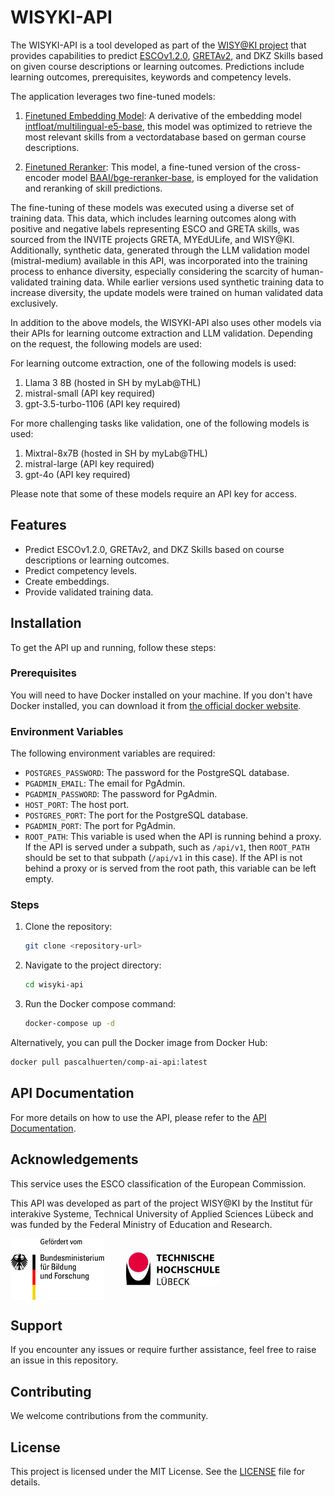 # WISYKI-API

The WISYKI-API is a tool developed as part of the [WISY@KI project](https://www.wisyki.de/) that provides capabilities to predict [ESCOv1.2.0](https://esco.ec.europa.eu/), [GRETAv2](https://www.greta-die.de/webpages/greta-interaktiv), and DKZ Skills based on given course descriptions or learning outcomes. Predictions include learning outcomes, prerequisites, keywords and competency levels.

The application leverages two fine-tuned models:

1. [Finetuned Embedding Model](https://huggingface.co/isy-thl/multilingual-e5-base-course-skill-tuned): A derivative of the embedding model [intfloat/multilingual-e5-base](https://huggingface.co/intfloat/multilingual-e5-base), this model was optimized to retrieve the most relevant skills from a vectordatabase based on german course descriptions.

2. [Finetuned Reranker](https://huggingface.co/isy-thl/bge-reranker-base-course-skill-tuned): This model, a fine-tuned version of the cross-encoder model [BAAI/bge-reranker-base](https://huggingface.co/BAAI/bge-reranker-base), is employed for the validation and reranking of skill predictions.

The fine-tuning of these models was executed using a diverse set of training data. This data, which includes learning outcomes along with positive and negative labels representing ESCO and GRETA skills, was sourced from the INVITE projects GRETA, MYEdULife, and WISY@KI. Additionally, synthetic data, generated through the LLM validation model (mistral-medium) available in this API, was incorporated into the training process to enhance diversity, especially considering the scarcity of human-validated training data.
While earlier versions used synthetic training data to increase diversity, the update models were trained on human validated data exclusively.

In addition to the above models, the WISYKI-API also uses other models via their APIs for learning outcome extraction and LLM validation. Depending on the request, the following models are used:

For learning outcome extraction, one of the following models is used:

1. Llama 3 8B (hosted in SH by myLab@THL)
2. mistral-small (API key required)
3. gpt-3.5-turbo-1106 (API key required)

For more challenging tasks like validation, one of the following models is used:

1. Mixtral-8x7B (hosted in SH by myLab@THL)
2. mistral-large (API key required)
3. gpt-4o (API key required)

Please note that some of these models require an API key for access.

## Features

* Predict ESCOv1.2.0, GRETAv2, and DKZ Skills based on course descriptions or learning outcomes.
* Predict competency levels.
* Create embeddings.
* Provide validated training data.

## Installation

To get the API up and running, follow these steps:

### Prerequisites

You will need to have Docker installed on your machine. If you don't have Docker installed, you can download it from [the official docker website](https://www.docker.com/products/docker-desktop).

### Environment Variables

The following environment variables are required:

* `POSTGRES_PASSWORD`: The password for the PostgreSQL database.
* `PGADMIN_EMAIL`: The email for PgAdmin.
* `PGADMIN_PASSWORD`: The password for PgAdmin.
* `HOST_PORT`: The host port.
* `POSTGRES_PORT`: The port for the PostgreSQL database.
* `PGADMIN_PORT`: The port for PgAdmin.
* `ROOT_PATH`: This variable is used when the API is running behind a proxy. If the API is served under a subpath, such as `/api/v1`, then `ROOT_PATH` should be set to that subpath (`/api/v1` in this case). If the API is not behind a proxy or is served from the root path, this variable can be left empty.

### Steps

1. Clone the repository:

    ```bash
    git clone <repository-url>
    ```

2. Navigate to the project directory:

    ```bash
    cd wisyki-api
    ```

3. Run the Docker compose command:

    ```bash
    docker-compose up -d
    ```

Alternatively, you can pull the Docker image from Docker Hub:

```bash
docker pull pascalhuerten/comp-ai-api:latest
```

## API Documentation

For more details on how to use the API, please refer to the [API Documentation](https://ai-isy.th-luebeck.de/competence-analyser/redoc).

## Acknowledgements

This service uses the ESCO classification of the European Commission.

This API was developed as part of the project WISY@KI by the Institut für interakive Systeme, Technical University of Applied Sciences Lübeck and was funded by the Federal Ministry of Education and Research.

<div style="display: flex; align-items: center; gap: 35px;">
    <img src="static/bmbf_logo.jpg" alt="BMBF Logo" style="width: 150px; height: auto;">
    <img src="static/thl_logo.jpg" alt="THL Logo" style="width: 150px; height: auto;">
</div>

## Support

If you encounter any issues or require further assistance, feel free to raise an issue in this repository.

## Contributing

We welcome contributions from the community.

## License

This project is licensed under the MIT License. See the [LICENSE](LICENSE) file for details.
